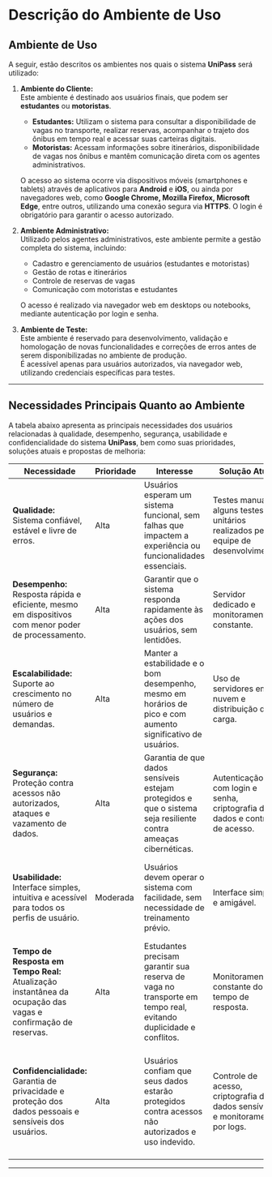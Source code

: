 
# Descrição do Ambiente de Uso

## Ambiente de Uso

A seguir, estão descritos os ambientes nos quais o sistema **UniPass** será utilizado:

1. **Ambiente do Cliente:**  
   Este ambiente é destinado aos usuários finais, que podem ser **estudantes** ou **motoristas**.  
   - **Estudantes:** Utilizam o sistema para consultar a disponibilidade de vagas no transporte, realizar reservas, acompanhar o trajeto dos ônibus em tempo real e acessar suas carteiras digitais.  
   - **Motoristas:** Acessam informações sobre itinerários, disponibilidade de vagas nos ônibus e mantêm comunicação direta com os agentes administrativos.  

   O acesso ao sistema ocorre via dispositivos móveis (smartphones e tablets) através de aplicativos para **Android** e **iOS**, ou ainda por navegadores web, como **Google Chrome, Mozilla Firefox, Microsoft Edge**, entre outros, utilizando uma conexão segura via **HTTPS**. O login é obrigatório para garantir o acesso autorizado.

2. **Ambiente Administrativo:**  
   Utilizado pelos agentes administrativos, este ambiente permite a gestão completa do sistema, incluindo:  
   - Cadastro e gerenciamento de usuários (estudantes e motoristas)  
   - Gestão de rotas e itinerários  
   - Controle de reservas de vagas  
   - Comunicação com motoristas e estudantes  

   O acesso é realizado via navegador web em desktops ou notebooks, mediante autenticação por login e senha.

3. **Ambiente de Teste:**  
   Este ambiente é reservado para desenvolvimento, validação e homologação de novas funcionalidades e correções de erros antes de serem disponibilizadas no ambiente de produção.  
   É acessível apenas para usuários autorizados, via navegador web, utilizando credenciais específicas para testes.

---

## Necessidades Principais Quanto ao Ambiente

A tabela abaixo apresenta as principais necessidades dos usuários relacionadas à qualidade, desempenho, segurança, usabilidade e confidencialidade do sistema **UniPass**, bem como suas prioridades, soluções atuais e propostas de melhoria:

| Necessidade                                                                                                                                                | Prioridade | Interesse                                                                                                                                        | Solução Atual                                                                                                                | Soluções Propostas                                                                                                                                                                                                                                                                                             |
| ---------------------------------------------------------------------------------------------------------------------------------------------------------- | ---------- | ------------------------------------------------------------------------------------------------------------------------------------------------ | ---------------------------------------------------------------------------------------------------------------------------- | -------------------------------------------------------------------------------------------------------------------------------------------------------------------------------------------------------------------------------------------------------------------------------------------------------------- |
| **Qualidade:** Sistema confiável, estável e livre de erros.                                                                                                | Alta       | Usuários esperam um sistema funcional, sem falhas que impactem a experiência ou funcionalidades essenciais.                                     | Testes manuais e alguns testes unitários realizados pela equipe de desenvolvimento.                                         | Implementar uma suíte de testes automatizados (unitários, integrados e end-to-end) e práticas de qualidade contínua (CI/CD).                                                                                                                                                                                   |
| **Desempenho:** Resposta rápida e eficiente, mesmo em dispositivos com menor poder de processamento.                                                      | Alta       | Garantir que o sistema responda rapidamente às ações dos usuários, sem lentidões.                                                               | Servidor dedicado e monitoramento constante.                                                                                 | Melhorias na arquitetura, utilização de cache, otimização de consultas no banco de dados e adoção de microsserviços para balancear a carga.                                                                                                                                                                   |
| **Escalabilidade:** Suporte ao crescimento no número de usuários e demandas.                                                                               | Alta       | Manter a estabilidade e o bom desempenho, mesmo em horários de pico e com aumento significativo de usuários.                                   | Uso de servidores em nuvem e distribuição de carga.                                                                         | Adotar arquiteturas serverless, autoscaling, balanceamento de carga inteligente e armazenamento escalável na nuvem.                                                                                                                                                                                           |
| **Segurança:** Proteção contra acessos não autorizados, ataques e vazamento de dados.                                                                     | Alta       | Garantia de que dados sensíveis estejam protegidos e que o sistema seja resiliente contra ameaças cibernéticas.                                | Autenticação com login e senha, criptografia de dados e controle de acesso.                                                 | Implementar autenticação multifator (MFA), OAuth, certificados SSL/TLS robustos, firewalls, monitoramento em tempo real, backup criptografado e políticas de gestão de vulnerabilidades.                                                                                                                       |
| **Usabilidade:** Interface simples, intuitiva e acessível para todos os perfis de usuário.                                                                | Moderada   | Usuários devem operar o sistema com facilidade, sem necessidade de treinamento prévio.                                                          | Interface simples e amigável.                                                                                                | Realizar testes de usabilidade com o público-alvo, seguir padrões de design UX/UI modernos e aplicar melhorias contínuas baseadas no feedback dos usuários.                                                                                                                                                   |
| **Tempo de Resposta em Tempo Real:** Atualização instantânea da ocupação das vagas e confirmação de reservas.                                             | Alta       | Estudantes precisam garantir sua reserva de vaga no transporte em tempo real, evitando duplicidade e conflitos.                                | Monitoramento constante do tempo de resposta.                                                                               | Uso de tecnologias como **WebSocket** para atualizações em tempo real, otimização de processos críticos, implementação de semáforos e controle de concorrência para garantir a integridade na reserva simultânea.                                                                                             |
| **Confidencialidade:** Garantia de privacidade e proteção dos dados pessoais e sensíveis dos usuários.                                                    | Alta       | Usuários confiam que seus dados estarão protegidos contra acessos não autorizados e uso indevido.                                              | Controle de acesso, criptografia de dados sensíveis e monitoramento por logs.                                               | Realizar auditorias periódicasanonimização de dados quando necessário e adoção de práticas robustas de segurança da informação, incluindo DLP (Data Loss Prevention) e criptografia ponta a ponta. |

---
